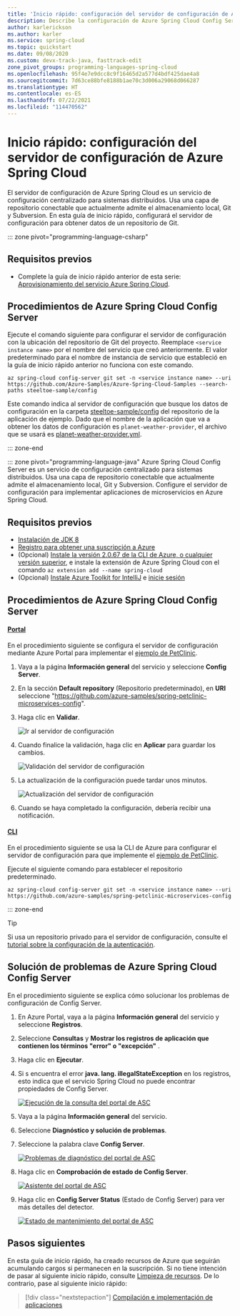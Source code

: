 ```yaml
---
title: 'Inicio rápido: configuración del servidor de configuración de Azure Spring Cloud'
description: Describe la configuración de Azure Spring Cloud Config Server para la implementación de aplicaciones.
author: karlerickson
ms.author: karler
ms.service: spring-cloud
ms.topic: quickstart
ms.date: 09/08/2020
ms.custom: devx-track-java, fasttrack-edit
zone_pivot_groups: programming-languages-spring-cloud
ms.openlocfilehash: 95f4e7e9dcc8c9f16465d2a577d4bdf425dae4a8
ms.sourcegitcommit: 7d63ce88bfe8188b1ae70c3d006a29068d066287
ms.translationtype: HT
ms.contentlocale: es-ES
ms.lasthandoff: 07/22/2021
ms.locfileid: "114470562"
---
```

# <a name="quickstart-set-up-azure-spring-cloud-configuration-server"></a>Inicio rápido: configuración del servidor de configuración de Azure Spring Cloud

El servidor de configuración de Azure Spring Cloud es un servicio de configuración centralizado para sistemas distribuidos. Usa una capa de repositorio conectable que actualmente admite el almacenamiento local, Git y Subversion. En esta guía de inicio rápido, configurará el servidor de configuración para obtener datos de un repositorio de Git.

::: zone pivot="programming-language-csharp"

## <a name="prerequisites"></a>Requisitos previos

* Complete la guía de inicio rápido anterior de esta serie: [Aprovisionamiento del servicio Azure Spring Cloud](./quickstart-provision-service-instance.md).

## <a name="azure-spring-cloud-config-server-procedures"></a>Procedimientos de Azure Spring Cloud Config Server

Ejecute el comando siguiente para configurar el servidor de configuración con la ubicación del repositorio de Git del proyecto. Reemplace `<service instance name>` por el nombre del servicio que creó anteriormente. El valor predeterminado para el nombre de instancia de servicio que estableció en la guía de inicio rápido anterior no funciona con este comando.

```azurecli
az spring-cloud config-server git set -n <service instance name> --uri https://github.com/Azure-Samples/Azure-Spring-Cloud-Samples --search-paths steeltoe-sample/config
```

Este comando indica al servidor de configuración que busque los datos de configuración en la carpeta [steeltoe-sample/config](https://github.com/Azure-Samples/Azure-Spring-Cloud-Samples/tree/master/steeltoe-sample/config) del repositorio de la aplicación de ejemplo. Dado que el nombre de la aplicación que va a obtener los datos de configuración es `planet-weather-provider`, el archivo que se usará es [planet-weather-provider.yml](https://github.com/Azure-Samples/Azure-Spring-Cloud-Samples/blob/master/steeltoe-sample/config/planet-weather-provider.yml).

::: zone-end

::: zone pivot="programming-language-java"
Azure Spring Cloud Config Server es un servicio de configuración centralizado para sistemas distribuidos. Usa una capa de repositorio conectable que actualmente admite el almacenamiento local, Git y Subversion.  Configure el servidor de configuración para implementar aplicaciones de microservicios en Azure Spring Cloud.

## <a name="prerequisites"></a>Requisitos previos

* [Instalación de JDK 8](/java/azure/jdk/)
* [Registro para obtener una suscripción a Azure](https://azure.microsoft.com/free/)
* (Opcional) [Instale la versión 2.0.67 de la CLI de Azure, o cualquier versión superior](/cli/azure/install-azure-cli), e instale la extensión de Azure Spring Cloud con el comando `az extension add --name spring-cloud`
* (Opcional) [Instale Azure Toolkit for IntelliJ](https://plugins.jetbrains.com/plugin/8053-azure-toolkit-for-intellij/) e [inicie sesión](/azure/developer/java/toolkit-for-intellij/create-hello-world-web-app#installation-and-sign-in)

## <a name="azure-spring-cloud-config-server-procedures"></a>Procedimientos de Azure Spring Cloud Config Server

#### <a name="portal"></a>[Portal](#tab/Azure-portal)

En el procedimiento siguiente se configura el servidor de configuración mediante Azure Portal para implementar el [ejemplo de PetClinic](https://github.com/azure-samples/spring-petclinic-microservices).

1. Vaya a la página **Información general** del servicio y seleccione **Config Server**.

2. En la sección **Default repository** (Repositorio predeterminado), en **URI** seleccione "https://github.com/azure-samples/spring-petclinic-microservices-config".

3. Haga clic en **Validar**.

    ![Ir al servidor de configuración](media/spring-cloud-quickstart-launch-app-portal/portal-config.png)

4. Cuando finalice la validación, haga clic en **Aplicar** para guardar los cambios.

    ![Validación del servidor de configuración](media/spring-cloud-quickstart-launch-app-portal/validate-complete.png)

5. La actualización de la configuración puede tardar unos minutos.
 
    ![Actualización del servidor de configuración](media/spring-cloud-quickstart-launch-app-portal/updating-config.png) 

6. Cuando se haya completado la configuración, debería recibir una notificación.

#### <a name="cli"></a>[CLI](#tab/Azure-CLI)


En el procedimiento siguiente se usa la CLI de Azure para configurar el servidor de configuración para que implemente el [ejemplo de PetClinic](https://github.com/azure-samples/spring-petclinic-microservices).

Ejecute el siguiente comando para establecer el repositorio predeterminado.

```azurecli
az spring-cloud config-server git set -n <service instance name> --uri https://github.com/azure-samples/spring-petclinic-microservices-config
```

::: zone-end

> [!TIP]
> Si usa un repositorio privado para el servidor de configuración, consulte el [tutorial sobre la configuración de la autenticación](./how-to-config-server.md).

## <a name="troubleshooting-of-azure-spring-cloud-config-server"></a>Solución de problemas de Azure Spring Cloud Config Server

En el procedimiento siguiente se explica cómo solucionar los problemas de configuración de Config Server.

1. En Azure Portal, vaya a la página **Información general** del servicio y seleccione **Registros**. 
1. Seleccione **Consultas** y **Mostrar los registros de aplicación que contienen los términos "error" o "excepción"** . 
1. Haga clic en **Ejecutar**. 
1. Si s encuentra el error **java. lang. illegalStateException** en los registros, esto indica que el servicio Spring Cloud no puede encontrar propiedades de Config Server.

    [ ![Ejecución de la consulta del portal de ASC](media/spring-cloud-quickstart-setup-config-server/setup-config-server-query.png) ](media/spring-cloud-quickstart-setup-config-server/setup-config-server-query.png)

1. Vaya a la página **Información general** del servicio.
1. Seleccione **Diagnóstico y solución de problemas**. 
1. Seleccione la palabra clave **Config Server**.

    [ ![Problemas de diagnóstico del portal de ASC](media/spring-cloud-quickstart-setup-config-server/setup-config-server-diagnose.png) ](media/spring-cloud-quickstart-setup-config-server/setup-config-server-diagnose.png)

3. Haga clic en **Comprobación de estado de Config Server**.

    [ ![Asistente del portal de ASC](media/spring-cloud-quickstart-setup-config-server/setup-config-server-genie.png) ](media/spring-cloud-quickstart-setup-config-server/setup-config-server-genie.png)

4. Haga clic en **Config Server Status** (Estado de Config Server) para ver más detalles del detector.

    [ ![Estado de mantenimiento del portal de ASC](media/spring-cloud-quickstart-setup-config-server/setup-config-server-health-status.png) ](media/spring-cloud-quickstart-setup-config-server/setup-config-server-health-status.png)

## <a name="next-steps"></a>Pasos siguientes

En esta guía de inicio rápido, ha creado recursos de Azure que seguirán acumulando cargos si permanecen en la suscripción. Si no tiene intención de pasar al siguiente inicio rápido, consulte [Limpieza de recursos](./quickstart-logs-metrics-tracing.md#clean-up-resources). De lo contrario, pase al siguiente inicio rápido:

> [!div class="nextstepaction"]
> [Compilación e implementación de aplicaciones](./quickstart-deploy-apps.md)
